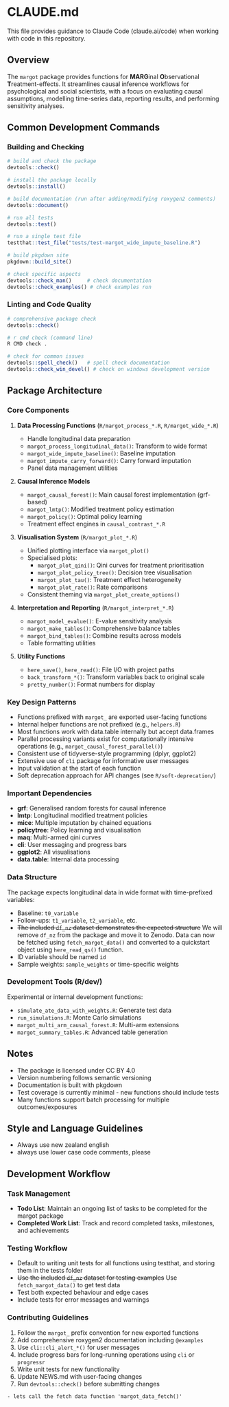 # CLAUDE.md

This file provides guidance to Claude Code (claude.ai/code) when working with code in this repository.

## Overview

The `margot` package provides functions for **MARG**inal **O**bservational **T**reatment-effects. It streamlines causal inference workflows for psychological and social scientists, with a focus on evaluating causal assumptions, modelling time-series data, reporting results, and performing sensitivity analyses.

## Common Development Commands

### Building and Checking
```R
# build and check the package
devtools::check()

# install the package locally
devtools::install()

# build documentation (run after adding/modifying roxygen2 comments)
devtools::document()

# run all tests
devtools::test()

# run a single test file
testthat::test_file("tests/test-margot_wide_impute_baseline.R")

# build pkgdown site
pkgdown::build_site()

# check specific aspects
devtools::check_man()     # check documentation
devtools::check_examples() # check examples run
```

### Linting and Code Quality
```R
# comprehensive package check
devtools::check()

# r cmd check (command line)
R CMD check .

# check for common issues
devtools::spell_check()   # spell check documentation
devtools::check_win_devel() # check on windows development version
```

## Package Architecture

### Core Components

1. **Data Processing Functions** (`R/margot_process_*.R`, `R/margot_wide_*.R`)
   - Handle longitudinal data preparation
   - `margot_process_longitudinal_data()`: Transform to wide format
   - `margot_wide_impute_baseline()`: Baseline imputation
   - `margot_impute_carry_forward()`: Carry forward imputation
   - Panel data management utilities

2. **Causal Inference Models** 
   - `margot_causal_forest()`: Main causal forest implementation (grf-based)
   - `margot_lmtp()`: Modified treatment policy estimation
   - `margot_policy()`: Optimal policy learning
   - Treatment effect engines in `causal_contrast_*.R`

3. **Visualisation System** (`R/margot_plot_*.R`)
   - Unified plotting interface via `margot_plot()`
   - Specialised plots:
     - `margot_plot_qini()`: Qini curves for treatment prioritisation
     - `margot_plot_policy_tree()`: Decision tree visualisation
     - `margot_plot_tau()`: Treatment effect heterogeneity
     - `margot_plot_rate()`: Rate comparisons
   - Consistent theming via `margot_plot_create_options()`

4. **Interpretation and Reporting** (`R/margot_interpret_*.R`)
   - `margot_model_evalue()`: E-value sensitivity analysis
   - `margot_make_tables()`: Comprehensive balance tables
   - `margot_bind_tables()`: Combine results across models
   - Table formatting utilities

5. **Utility Functions**
   - `here_save()`, `here_read()`: File I/O with project paths
   - `back_transform_*()`: Transform variables back to original scale
   - `pretty_number()`: Format numbers for display

### Key Design Patterns

- Functions prefixed with `margot_` are exported user-facing functions
- Internal helper functions are not prefixed (e.g., `helpers.R`)
- Most functions work with data.table internally but accept data.frames
- Parallel processing variants exist for computationally intensive operations (e.g., `margot_causal_forest_parallel()`)
- Consistent use of tidyverse-style programming (dplyr, ggplot2)
- Extensive use of `cli` package for informative user messages
- Input validation at the start of each function
- Soft deprecation approach for API changes (see `R/soft-deprecation/`)

### Important Dependencies

- **grf**: Generalised random forests for causal inference
- **lmtp**: Longitudinal modified treatment policies
- **mice**: Multiple imputation by chained equations
- **policytree**: Policy learning and visualisation
- **maq**: Multi-armed qini curves
- **cli**: User messaging and progress bars
- **ggplot2**: All visualisations
- **data.table**: Internal data processing

### Data Structure

The package expects longitudinal data in wide format with time-prefixed variables:
- Baseline: `t0_variable`
- Follow-ups: `t1_variable`, `t2_variable`, etc.
- ~~The included `df_nz` dataset demonstrates the expected structure~~ We will remove `df_nz` from the package and move it to Zenodo. Data can now be fetched using `fetch_margot_data()` and converted to a quickstart object using `here_read_qs()` function.
- ID variable should be named `id`
- Sample weights: `sample_weights` or time-specific weights

### Development Tools (R/dev/)

Experimental or internal development functions:
- `simulate_ate_data_with_weights.R`: Generate test data
- `run_simulations.R`: Monte Carlo simulations
- `margot_multi_arm_causal_forest.R`: Multi-arm extensions
- `margot_summary_tables.R`: Advanced table generation

## Notes

- The package is licensed under CC BY 4.0
- Version numbering follows semantic versioning
- Documentation is built with pkgdown
- Test coverage is currently minimal - new functions should include tests
- Many functions support batch processing for multiple outcomes/exposures

## Style and Language Guidelines

- Always use new zealand english
- always use lower case code comments, please

## Development Workflow

### Task Management
- **Todo List**: Maintain an ongoing list of tasks to be completed for the margot package
- **Completed Work List**: Track and record completed tasks, milestones, and achievements

### Testing Workflow
- Default to writing unit tests for all functions using testthat, and storing them in the tests folder
- ~~Use the included `df_nz` dataset for testing examples~~ Use `fetch_margot_data()` to get test data
- Test both expected behaviour and edge cases
- Include tests for error messages and warnings

### Contributing Guidelines

1. Follow the `margot_` prefix convention for new exported functions
2. Add comprehensive roxygen2 documentation including `@examples`
3. Use `cli::cli_alert_*()` for user messages
4. Include progress bars for long-running operations using `cli` or `progressr`
5. Write unit tests for new functionality
6. Update NEWS.md with user-facing changes
7. Run `devtools::check()` before submitting changes
```
- lets call the fetch data function 'margot_data_fetch()'